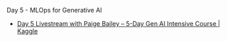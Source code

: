 Day 5 - MLOps for Generative AI
* [Day 5 Livestream with Paige Bailey – 5-Day Gen AI Intensive Course | Kaggle](https://www.youtube.com/live/uCFW0i9xrBc?si=JY8wH8ekGptuy5YR)

